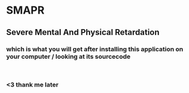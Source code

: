 # SMAPR
## Severe Mental And Physical Retardation
### which is what you will get after installing this application on your computer / looking at its sourcecode 
<br>

### <3 thank me later
